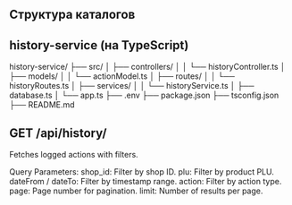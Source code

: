 ## Структура каталогов
## history-service (на TypeScript)
history-service/
├── src/
│   ├── controllers/
│   │   └── historyController.ts
│   ├── models/
│   │   └── actionModel.ts
│   ├── routes/
│   │   └── historyRoutes.ts
│   ├── services/
│   │   └── historyService.ts
│   ├── database.ts
│   └── app.ts
├── .env
├── package.json
├── tsconfig.json
├── README.md

## GET /api/history/
Fetches logged actions with filters.

Query Parameters:
shop_id: Filter by shop ID.
plu: Filter by product PLU.
dateFrom / dateTo: Filter by timestamp range.
action: Filter by action type.
page: Page number for pagination.
limit: Number of results per page.
